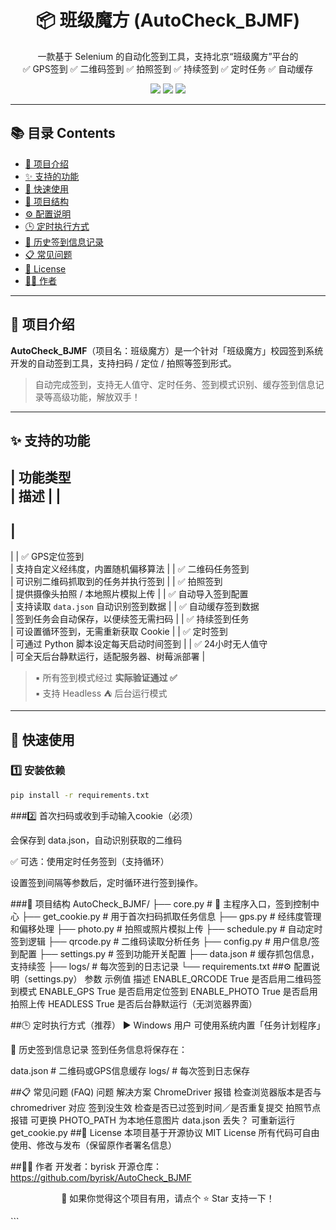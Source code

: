 <h1 align="center">📦 班级魔方 (AutoCheck_BJMF)</h1>

<p align="center">
    一款基于 Selenium 的自动化签到工具，支持北京“班级魔方”平台的 <br>
    ✅ GPS签到 ✅ 二维码签到 ✅ 拍照签到 ✅ 持续签到 ✅ 定时任务 ✅ 自动缓存
</p>

<p align="center">
  <img src="https://img.shields.io/badge/Python-3.8%2B-blue.svg">
  <img src="https://img.shields.io/badge/Status-Stable-brightgreen">
  <img src="https://img.shields.io/badge/License-MIT-lightgrey">
</p>

---

## 📚 目录 Contents

- [📌 项目介绍](#项目介绍)
- [✨ 支持的功能](#支持的功能)
- [🏁 快速使用](#快速使用)
- [🧩 项目结构](#项目结构)
- [⚙️ 配置说明](#配置说明)
- [🕒 定时执行方式](#定时执行方式)
- [📂 历史签到信息记录](#历史签到信息记录)
- [📋 常见问题](#常见问题)
- [📄 License](#license)
- [👨‍💻 作者](#作者)

---

## 📌 项目介绍

**AutoCheck_BJMF**（项目名：班级魔方）是一个针对「班级魔方」校园签到系统开发的自动签到工具，支持扫码 / 定位 / 拍照等签到形式。

> 自动完成签到，支持无人值守、定时任务、签到模式识别、缓存签到信息记录等高级功能，解放双手！

---

## ✨ 支持的功能

|
 功能类型     
|
 描述 
|
|
--------------
|
------
|
|
 ✅ GPS定位签到         
|
 支持自定义经纬度，内置随机偏移算法 
|
|
 ✅ 二维码任务签到      
|
 可识别二维码抓取到的任务并执行签到 
|
|
 ✅ 拍照签到            
|
 提供摄像头拍照 / 本地照片模拟上传 
|
|
 ✅ 自动导入签到配置    
|
 支持读取 
`data.json`
 自动识别签到数据 
|
|
 ✅ 自动缓存签到数据    
|
 签到任务会自动保存，以便续签无需扫码 
|
|
 ✅ 持续签到任务        
|
 可设置循环签到，无需重新获取 Cookie 
|
|
 ✅ 定时签到            
|
 可通过 Python 脚本设定每天启动时间签到 
|
|
 ✅ 24小时无人值守       
|
 可全天后台静默运行，适配服务器、树莓派部署 
|

> ▪ 所有签到模式经过 **实际验证通过 ✅**<br>
> ▪ 支持 Headless ⛺ 后台运行模式

---

## 🏁 快速使用

### 1️⃣ 安装依赖

```bash
pip install -r requirements.txt
```
###2️⃣ 首次扫码或收到手动输入cookie（必须）

会保存到 data.json，自动识别获取的二维码


✅ 可选：使用定时任务签到（支持循环）

设置签到间隔等参数后，定时循环进行签到操作。

###🧩 项目结构
AutoCheck_BJMF/
├── core.py         # 🌟 主程序入口，签到控制中心
├── get_cookie.py   # 用于首次扫码抓取任务信息
├── gps.py          # 经纬度管理和偏移处理
├── photo.py        # 拍照或照片模拟上传
├── schedule.py     # 自动定时签到逻辑
├── qrcode.py       # 二维码读取分析任务
├── config.py       # 用户信息/签到配置
├── settings.py     # 签到功能开关配置
├── data.json       # 缓存抓包信息，支持续签
├── logs/           # 每次签到的日志记录
└── requirements.txt
##⚙️ 配置说明（settings.py）
参数	示例值	描述
ENABLE_QRCODE	True	是否启用二维码签到模式
ENABLE_GPS	True	是否启用定位签到
ENABLE_PHOTO	True	是否启用拍照上传
HEADLESS	True	是否后台静默运行（无浏览器界面）

##🕒 定时执行方式（推荐）
▶ Windows 用户
可使用系统内置「任务计划程序」


📂 历史签到信息记录
签到任务信息将保存在：

data.json   # 二维码或GPS信息缓存
logs/       # 每次签到日志保存

##📋 常见问题 (FAQ)
问题	解决方案
ChromeDriver 报错	检查浏览器版本是否与 chromedriver 对应
签到没生效	检查是否已过签到时间／是否重复提交
拍照节点报错	可更换 PHOTO_PATH 为本地任意图片
data.json 丢失？	可重新运行 get_cookie.py
##📄 License
本项目基于开源协议 MIT License
所有代码可自由使用、修改与发布（保留原作者署名信息）

##👨‍💻 作者
开发者：byrisk
开源仓库：https://github.com/byrisk/AutoCheck_BJMF

<p align="center"> 📌 如果你觉得这个项目有用，请点个 ⭐ Star 支持一下！ </p> ```
